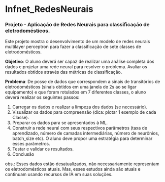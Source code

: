 # Infnet_RedesNeurais

### Projeto - Aplicação de Redes Neurais para classificação de eletrodomésticos.

Este projeto mostra o desenvolvimento de um modelo de redes neurais multilayer perceptron para fazer a classificação de sete classes de eletrodomésticos.

**Objetivo**: O aluno deverá ser capaz de realizar uma análise completa dos dados e projetar uma rede neural para resolver o problema. Avaliar os resultados obtidos através das métricas de classificação.

**Problema**: De posse de dados que correspondem a sinais de transitórios de eletrodomésticos (sinais obtidos em uma janela de 2s ao se ligar
equipamento) e que foram rotulados em 7 diferentes classes, o aluno deverá realizar os seguintes passos:

1) Carregar os dados e realizar a limpeza dos dados (se necessário).
2) Visualizar os dados para compreensão (dica: plotar 1 exemplo de cada Classe).
3) Preparar os dados para se apresentados à ML.
4) Construir a rede neural com seus respectivos parâmetros (taxa de aprendizado, número de camadas intermediárias, número de neurônios, batch_size etc). O aluno deve propor uma estratégia para determinar esses parâmetros.
5) Testar e validar os resultados.
6) Conclusão

obs.: Esses dados estão desatualizados, não necessariamente representam os eletrodomésticos atuais. Mas, esses estudos ainda são atuais e continuam usando recursos de IA em suas soluções.
